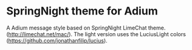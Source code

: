 SpringNight theme for Adium
===========================

A Adium message style based on SpringNight LimeChat theme. (http://limechat.net/mac/).
The light version uses the LuciusLight colors (https://github.com/jonathanfilip/lucius).

